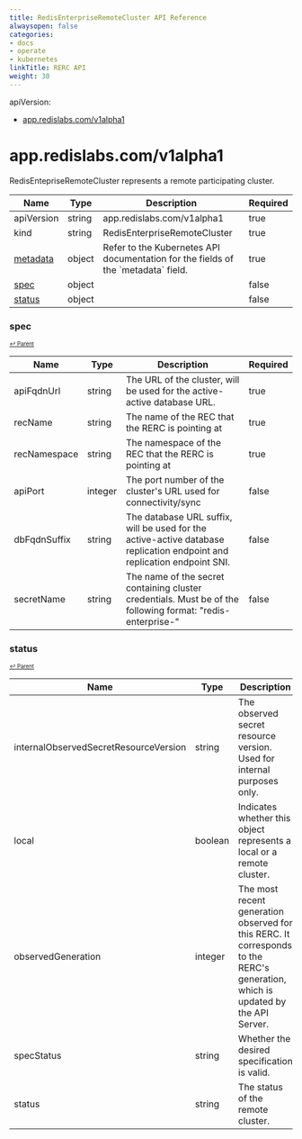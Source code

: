 ```yaml
---
title: RedisEnterpriseRemoteCluster API Reference
alwaysopen: false
categories:
- docs
- operate
- kubernetes
linkTitle: RERC API
weight: 30
---
```


apiVersion:


- [app.redislabs.com/v1alpha1](#appredislabscomv1alpha1)




# app.redislabs.com/v1alpha1




RedisEntepriseRemoteCluster represents a remote participating cluster.

<table>
    <thead>
        <tr>
            <th>Name</th>
            <th>Type</th>
            <th>Description</th>
            <th>Required</th>
        </tr>
    </thead>
    <tbody><tr>
      <td>apiVersion</td>
      <td>string</td>
      <td>app.redislabs.com/v1alpha1</td>
      <td>true</td>
      </tr>
      <tr>
      <td>kind</td>
      <td>string</td>
      <td>RedisEnterpriseRemoteCluster</td>
      <td>true</td>
      </tr>
      <tr>
      <td><a href="https://kubernetes.io/docs/reference/generated/kubernetes-api/v1.27/#objectmeta-v1-meta">metadata</a></td>
      <td>object</td>
      <td>Refer to the Kubernetes API documentation for the fields of the `metadata` field.</td>
      <td>true</td>
      </tr><tr>
        <td><a href="#spec">spec</a></td>
        <td>object</td>
        <td>
          <br/>
        </td>
        <td>false</td>
      </tr><tr>
        <td><a href="#status">status</a></td>
        <td>object</td>
        <td>
          <br/>
        </td>
        <td>false</td>
      </tr></tbody>
</table>


### spec
<sup><sup>[↩ Parent](#)</sup></sup>



<table>
    <thead>
        <tr>
            <th>Name</th>
            <th>Type</th>
            <th>Description</th>
            <th>Required</th>
        </tr>
    </thead>
    <tbody><tr>
        <td>apiFqdnUrl</td>
        <td>string</td>
        <td>
          The URL of the cluster, will be used for the active-active database URL.<br/>
        </td>
        <td>true</td>
      </tr><tr>
        <td>recName</td>
        <td>string</td>
        <td>
          The name of the REC that the RERC is pointing at<br/>
        </td>
        <td>true</td>
      </tr><tr>
        <td>recNamespace</td>
        <td>string</td>
        <td>
          The namespace of the REC that the RERC is pointing at<br/>
        </td>
        <td>true</td>
      </tr><tr>
        <td>apiPort</td>
        <td>integer</td>
        <td>
          The port number of the cluster's URL used for connectivity/sync<br/>
        </td>
        <td>false</td>
      </tr><tr>
        <td>dbFqdnSuffix</td>
        <td>string</td>
        <td>
          The database URL suffix, will be used for the active-active database replication endpoint and replication endpoint SNI.<br/>
        </td>
        <td>false</td>
      </tr><tr>
        <td>secretName</td>
        <td>string</td>
        <td>
          The name of the secret containing cluster credentials. Must be of the following format: "redis-enterprise-<RERC name>"<br/>
        </td>
        <td>false</td>
      </tr></tbody>
</table>


### status
<sup><sup>[↩ Parent](#)</sup></sup>



<table>
    <thead>
        <tr>
            <th>Name</th>
            <th>Type</th>
            <th>Description</th>
            <th>Required</th>
        </tr>
    </thead>
    <tbody><tr>
        <td>internalObservedSecretResourceVersion</td>
        <td>string</td>
        <td>
          The observed secret resource version. Used for internal purposes only.<br/>
        </td>
        <td>false</td>
      </tr><tr>
        <td>local</td>
        <td>boolean</td>
        <td>
          Indicates whether this object represents a local or a remote cluster.<br/>
        </td>
        <td>false</td>
      </tr><tr>
        <td>observedGeneration</td>
        <td>integer</td>
        <td>
          The most recent generation observed for this RERC. It corresponds to the RERC's generation, which is updated by the API Server.<br/>
        </td>
        <td>false</td>
      </tr><tr>
        <td>specStatus</td>
        <td>string</td>
        <td>
          Whether the desired specification is valid.<br/>
        </td>
        <td>false</td>
      </tr><tr>
        <td>status</td>
        <td>string</td>
        <td>
          The status of the remote cluster.<br/>
        </td>
        <td>false</td>
      </tr></tbody>
</table>
